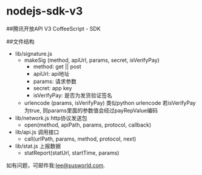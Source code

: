 nodejs-sdk-v3
=============

##腾讯开放API V3 CoffeeScript - SDK

##文件结构
 - lib/signature.js
    - makeSig (method, apiUrl, params, secret, isVerifyPay)
      - method: get || post
      - apiUrl: api地址
      - params: 请求参数
      - secret: app key
      - isVerifyPay: 是否为发货验证签名
    - urlencode (params, isVerifyPay)
      类似python urlencode
      若isVerifyPay为true, 则params里面的参数值会经过payRepValue编码
 - lib/network.js http协议发送包
    - open(method, apiPath, params, protocol, callback)
 - lib/api.js 调用接口
    - call(urlPath, params, method, protocol, next)
 - lib/stat.js 上报数据
    - statReport(statUrl, startTime, params)

如有问题，可邮件我:lee@susworld.com.
